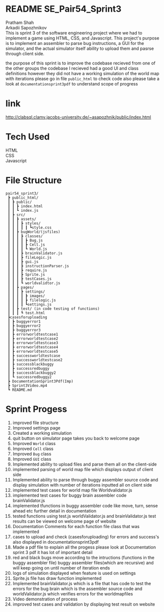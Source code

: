 # README SE_Pair54_Sprint3
Pratham Shah<br>
Arkadii Sapozhnikov<br>
This is sprint 3 of the software engineering project where we had to implement a game using HTML, CSS, and Javascript. This project's purpose is to implement an assembler to parse bug instructions, a GUI for the simulator, and the actual simulator itself ability to upload them and pasrse through client side.

the purpose of this sprint is to improve the codebase recieved from one of the other groups the codebase I recieved had a good UI and class definitions however they did not have a working simulation of the world map with iterations please go in file `public_html` to check code also please take a look at  `documentationsprint3pdf` to understand scope of progress

# link
http://clabsql.clamv.jacobs-university.de/~asapozhnik/public/index.html

# Tech Used
HTML<br>
CSS<br>
Javascript<br>

# File Structure
```
pair54_sprint3/
 ┣ public_html/
 ┃ ┣ public/
 ┃ ┃ ┣ index.html
 ┃ ┃ ┗ index.js
 ┃ ┣ src/
 ┃ ┃ ┣ assets/
 ┃ ┃ ┃ ┣ styles/
 ┃ ┃ ┃ ┃ ┃ ┗style.css
 ┃ ┃ ┣ bugWorld/(jsfiles)
 ┃ ┃ ┃ ┣ classes/
 ┃ ┃ ┃ ┃ ┣ Bug.js
 ┃ ┃ ┃ ┃ ┣ Cell.js
 ┃ ┃ ┃ ┃ ┗ World.js
 ┃ ┃ ┃ ┣ brainValidator.js
 ┃ ┃ ┃ ┣ fileLogic.js
 ┃ ┃ ┃ ┣ gui.js
 ┃ ┃ ┃ ┣ instructionParser.js
 ┃ ┃ ┃ ┣ require.js
 ┃ ┃ ┃ ┣ Sprite.js
 ┃ ┃ ┃ ┣ testCases.js
 ┃ ┃ ┃ ┗ worldvalidtor.js
 ┃ ┃ ┣ pages/
 ┃ ┃ ┃ ┣ settings/
 ┃ ┃ ┃ ┃ ┣ images/
 ┃ ┃ ┃ ┃ ┣ filelogic.js
 ┃ ┃ ┃ ┃ ┗settings.js
 ┃ ┃ ┣ test/ (in code testing of functions)
 ┃ ┃ ┃ ┗ test.html
 ┣casesforuploading
 ┃ ┣ buggyerror1
 ┃ ┣ buggyerror2
 ┃ ┣ buggyerror3
 ┃ ┣ errorworldtestcase1
 ┃ ┣ errorworldtestcase2
 ┃ ┣ errorworldtestcase3
 ┃ ┣ errorworldtestcase4
 ┃ ┣ errorworldtestcase5
 ┃ ┣ successworldtestcase
 ┃ ┣ successworldtestcase2
 ┃ ┣ successblackbuggy
 ┃ ┣ successredbuggy
 ┃ ┣ successblackbuggy2
 ┃ ┗ successredbuggy2
 ┣ DocumentationSprint3Pdf(Imp)
 ┣ Sprint3Video.mp4
 ┗ README.md
```

# Sprint Progess

1. improved file structure <br>
2. Improved settings page <br>
3. Created a working simulation <br>
4. quit button on simulator page takes you back to welcome page <br>
5. Improved `World` class <br>
6. Improved `Cell` class <br>
7. Improved `Bug` class <br>
8. Improved `GUI` class <br>
9. Implemented ability to upload files and parse them all on the client-side <br>
10. implemented parsing of world map file which displays output of client side<br>
11. Implemented ability to parse through buggy assembler source code and display simulation with number of iterations inputted all on client side<br>
12. implemented test cases for world map file Worldvalidator.js<br>
13. implemented test cases for buggy brain assembler code brainValidator.js<br>
14. implemented tfunctions in buggy assembler code like move, turn, sense ahead etc further detail in documentation<br>
15. tested functions using test.js worldValidator.js and brainValidator.js test results can be viewed on welcome page of website<br>
16. Documentation Comments for each function file class that was implemented <br>
17. cases to upload and check (casesforuploading) for errors and success's also displayed in documentationsprint3pdf<br>
18. Made a pdf file to explain all the progess please look at Documentation sprint 3 pdf it has lot of important detail<br>
19. red and black bugs move according to the intructions (functions in the buggy assembler file) buggy assembler files(which are recursive) and will keep going on until number of iteration ends<br>
20. logs of simulation displayed when feature is used on settings <br>
21. Sprite.js file has draw function implemented <br>
22. Implemented brainValidator.js which is a file that has code to test the errors for the bug brain which is the assembler source code and worldValidator.js which verifies errors for the worldmapfiles <br>
23. Video demonstration of process <br>
24. improved test cases and validation by displaying test result on website <br>
